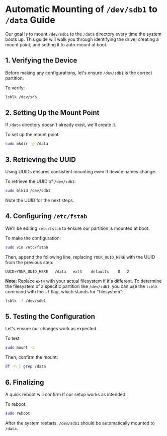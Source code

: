 # Automatic Mounting of `/dev/sdb1` to `/data` Guide

Our goal is to mount `/dev/sdb1` to the `/data` directory every time the system boots up. This guide will walk you through identifying the drive, creating a mount point, and setting it to auto-mount at boot.

## 1. Verifying the Device

Before making any configurations, let's ensure `/dev/sdb1` is the correct partition.

To verify:

```bash
lsblk /dev/sdb
```

## 2. Setting Up the Mount Point

If `/data` directory doesn't already exist, we'll create it.

To set up the mount point:

```bash
sudo mkdir -p /data
```

## 3. Retrieving the UUID

Using UUIDs ensures consistent mounting even if device names change. 

To retrieve the UUID of `/dev/sdb1`:

```bash
sudo blkid /dev/sdb1
```

Note the UUID for the next steps.

## 4. Configuring `/etc/fstab`

We'll be editing `/etc/fstab` to ensure our partition is mounted at boot.

To make the configuration:

```bash
sudo vim /etc/fstab
```

Then, append the following line, replacing `YOUR_UUID_HERE` with the UUID from the previous step:

```
UUID=YOUR_UUID_HERE   /data   ext4    defaults    0   2
```

**Note**: Replace `ext4` with your actual filesystem if it's different. To determine the filesystem of a specific partition like `/dev/sdb1`, you can use the `lsblk` command with the `-f` flag, which stands for "filesystem":
```bash
lsblk -f /dev/sdb1
```

## 5. Testing the Configuration

Let's ensure our changes work as expected.

To test:

```bash
sudo mount -a
```

Then, confirm the mount:

```bash
df -h | grep /data
```

## 6. Finalizing

A quick reboot will confirm if our setup works as intended.

To reboot:

```bash
sudo reboot
```

After the system restarts, `/dev/sdb1` should be automatically mounted to `/data`.

